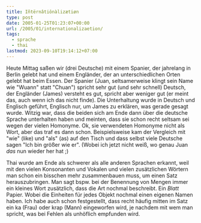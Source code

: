```yaml
---
title: Iñtërnâtiônàlizætiøn
type: post
date: 2005-01-25T01:23:07+00:00
url: /2005/01/internationalizaetion/
tags:
  - sprache
  - thai
lastmod: 2023-09-10T19:14:12+07:00
---
```

Heute Mittag saßen wir (drei Deutsche) mit einem Spanier, der jahrelang in Berlin gelebt hat und einem Engländer, der an unterschiedlichen Orten gelebt hat beim Essen. Der Spanier (Juan, seltsamerweise klingt sein Name wie "Wuann" statt "Chuan") spricht sehr gut (und sehr schnell) Deutsch, der Engländer (James) versteht es gut, spricht aber weniger gut (er meint das, auch wenn ich das nicht finde). Die Unterhaltung wurde in Deutsch und Englisch geführt, Englisch nur, um James zu erklären, was gerade gesagt wurde. Witzig war, dass die beiden sich am Ende dann über die deutsche Sprache unterhalten haben und meinten, dass sie schon recht seltsam sei wegen der vielen Homonyme. Ok, sie verwendeten Homonyme nicht als Wort, aber das traf es dann schon. Beispielsweise kam der Vergleich mit "wie" (like) und "als" (as) auf den Tisch und dass selbst viele Deutsche sagen "Ich bin größer wie er". (Wobei ich jetzt nicht weiß, wo genau Juan _das_ nun wieder her hat ;)

Thai wurde am Ende als schwerer als alle anderen Sprachen erkannt, weil mit den vielen Konsonanten und Vokalen und vielen zusätzlichen Wörtern man schon ein bisschen mehr zusammenbauen muss, um einen Satz herauszubringen. Man sagt bspw. bei der Benennung von Mengen immer ein kleines Wort zusätzlich, dass die Art nochmal beschreibt. Ein _Blatt_ Papier. Wobei die Einheiten für jedes Objekt nochmal einen eigenen Namen haben. Ich habe auch schon festgestellt, dass recht häufig mitten im Satz ein ka (Frau) oder krap (Mann) eingeworfen wird, je nachdem mit wem man spricht, was bei Fehlen als unhöflich empfunden wird.

